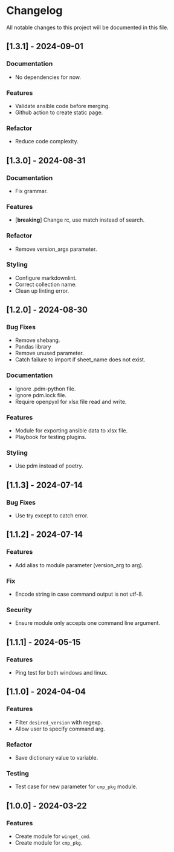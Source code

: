 # Changelog

All notable changes to this project will be documented in this file.

## [1.3.1] - 2024-09-01

### Documentation

- No dependencies for now.

### Features

- Validate ansible code before merging.
- Github action to create static page.

### Refactor

- Reduce code complexity.

## [1.3.0] - 2024-08-31

### Documentation

- Fix grammar.

### Features

- [**breaking**] Change rc, use match instead of search.

### Refactor

- Remove version_args parameter.

### Styling

- Configure markdownlint.
- Correct collection name.
- Clean up linting error.

## [1.2.0] - 2024-08-30

### Bug Fixes

- Remove shebang.
- Pandas library
- Remove unused parameter.
- Catch failure to import if sheet_name does not exist.

### Documentation

- Ignore .pdm-python file.
- Ignore pdm.lock file.
- Require openpyxl for xlsx file read and write.

### Features

- Module for exporting ansible data to xlsx file.
- Playbook for testing plugins.

### Styling

- Use pdm instead of poetry.

## [1.1.3] - 2024-07-14

### Bug Fixes

- Use try except to catch error.

## [1.1.2] - 2024-07-14

### Features

- Add alias to module parameter (version_arg to arg).

### Fix

- Encode string in case command output is not utf-8.

### Security

- Ensure module only accepts one command line argument.

## [1.1.1] - 2024-05-15

### Features

- Ping test for both windows and linux.

## [1.1.0] - 2024-04-04

### Features

- Filter `desired_version` with regexp.
- Allow user to specify command arg.

### Refactor

- Save dictionary value to variable.

### Testing

- Test case for new parameter for `cmp_pkg` module.

## [1.0.0] - 2024-03-22

### Features

- Create module for `winget_cmd`.
- Create module for `cmp_pkg`.
